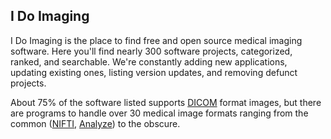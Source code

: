 ## I Do Imaging

I Do Imaging is the place to find free and open source medical imaging software.  Here you'll find nearly 300 software projects, categorized, ranked, and searchable.  We're constantly adding new applications, updating existing ones, listing version updates, and removing defunct projects.

About 75% of the software listed supports [DICOM](https://idoimaging.com/programs?utf8=✓&q%5Bread_format%5D=3) format images, but there are programs to handle over 30 medical image formats ranging from the common ([NIFTI](https://idoimaging.com/programs?utf8=✓&q%5Bread_format%5D=2), [Analyze](https://idoimaging.com/programs?utf8=✓&q%5Bread_format%5D=6)) to the obscure.

